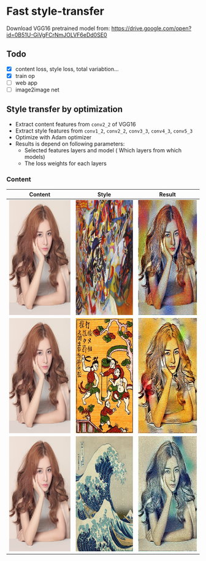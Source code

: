 Fast style-transfer
==================

Download VGG16 pretrained model from:
https://drive.google.com/open?id=0B51U-GiVgFCrNmJOLVF6eDd0SE0

## Todo

* [x] content loss, style loss, total variabtion...
* [x] train op
* [ ] web app
* [ ] image2image net

## Style transfer by optimization

* Extract content features from `conv2_2` of VGG16
* Extract style features from `conv1_2`, `conv2_2`,
                  `conv3_3`, `conv4_3`,
                  `conv5_3`
* Optimize with Adam optimizer
* Results is depend on following parameters:
    * Selected features layers and model ( Which layers from which models)
    * The loss weights for each layers


### Content

Content | Style | Result
------------ | ------------- | -------------
<img src="images/chipu8.jpg" alt="Smiley face" height="300" width="300"> | <img src="images/composition_vii.jpg" alt="Smiley face" height="300" width="300"> | <img src="images/chipu_compo.jpg" alt="Smiley face" height="300" width="300">
<img src="images/chipu8.jpg" alt="Smiley face" height="300" width="300"> | <img src="images/danh-ghen-1.jpg" alt="Smiley face" height="300" width="300"> | <img src="images/chipu.jpg" alt="Smiley face" height="300" width="300">
<img src="images/chipu8.jpg" alt="Smiley face" height="300" width="300"> | <img src="images/wave.jpg" alt="Smiley face" height="300" width="300"> | <img src="images/chipu_wave.jpg" alt="Smiley face" height="300" width="300">



